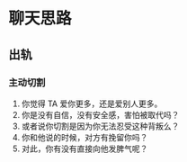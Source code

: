# 聊天思路

## 出轨

### 主动切割

1. 你觉得 TA 爱你更多，还是爱别人更多。
2. 你是没有自信，没有安全感，害怕被取代吗？
3. 或者说你切割是因为你无法忍受这种背叛么？
4. 你和他说的时候，对方有挽留你吗？
5. 对此，你有没有直接向他发脾气呢？
